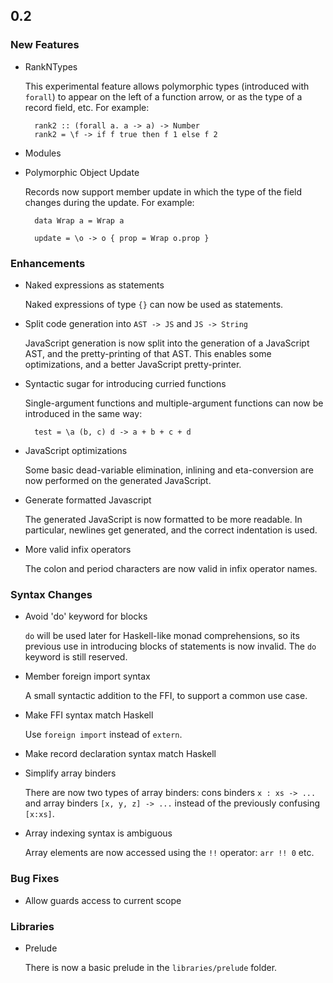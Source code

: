 ## 0.2

### New Features

- RankNTypes

  This experimental feature allows polymorphic types (introduced with `forall`) to appear on the left of a function arrow, or as the type of a record field, etc. For example:
  
        rank2 :: (forall a. a -> a) -> Number
        rank2 = \f -> if f true then f 1 else f 2
  
- Modules
- Polymorphic Object Update

  Records now support member update in which the type of the field changes during the update. For example:

        data Wrap a = Wrap a
        
        update = \o -> o { prop = Wrap o.prop }

### Enhancements

- Naked expressions as statements
  
  Naked expressions of type `{}` can now be used as statements.

- Split code generation into `AST -> JS` and `JS -> String`
  
  JavaScript generation is now split into the generation of a JavaScript AST, and the pretty-printing of that AST. This enables some optimizations, and a better JavaScript pretty-printer.
  
- Syntactic sugar for introducing curried functions
  
  Single-argument functions and multiple-argument functions can now be introduced in the same way:

        test = \a (b, c) d -> a + b + c + d

- JavaScript optimizations

  Some basic dead-variable elimination, inlining and eta-conversion are now performed on the generated JavaScript.
  
- Generate formatted Javascript

  The generated JavaScript is now formatted to be more readable. In particular, newlines get generated, and the correct indentation is used.

- More valid infix operators
  
  The colon and period characters are now valid in infix operator names.

### Syntax Changes

- Avoid 'do' keyword for blocks
  
  `do` will be used later for Haskell-like monad comprehensions, so its previous use in introducing blocks of statements is now invalid. The `do` keyword is still reserved.

- Member foreign import syntax

  A small syntactic addition to the FFI, to support a common use case. 

- Make FFI syntax match Haskell
  
  Use `foreign import` instead of `extern`.

- Make record declaration syntax match Haskell
- Simplify array binders
   
  There are now two types of array binders: cons binders `x : xs -> ...` and array binders `[x, y, z] -> ...` instead of the previously confusing `[x:xs]`.

- Array indexing syntax is ambiguous

  Array elements are now accessed using the `!!` operator: `arr !! 0` etc.

### Bug Fixes

- Allow guards access to current scope

### Libraries

- Prelude

  There is now a basic prelude in the `libraries/prelude` folder.

